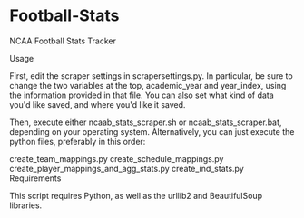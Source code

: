 # Football-Stats
NCAA Football Stats Tracker

Usage

First, edit the scraper settings in scrapersettings.py. In particular, be sure to change the two variables at the top, academic_year and year_index, using the information provided in that file. You can also set what kind of data you'd like saved, and where you'd like it saved.

Then, execute either ncaab_stats_scraper.sh or ncaab_stats_scraper.bat, depending on your operating system. Alternatively, you can just execute the python files, preferably in this order:

create_team_mappings.py
create_schedule_mappings.py
create_player_mappings_and_agg_stats.py
create_ind_stats.py
Requirements

This script requires Python, as well as the urllib2 and BeautifulSoup libraries.


